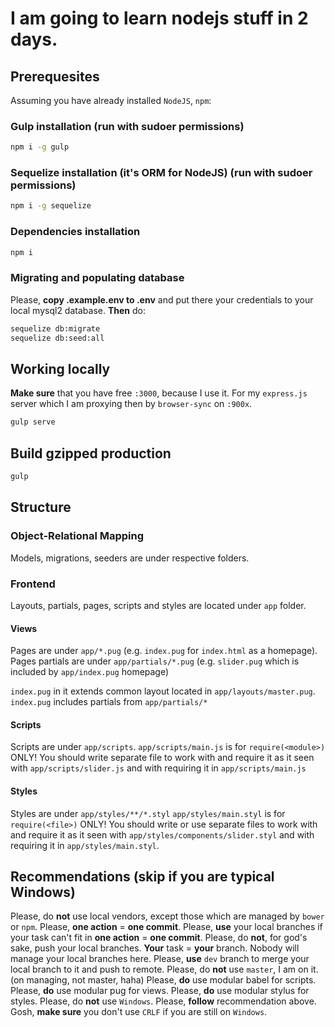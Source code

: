 # I am going to learn nodejs stuff in 2 days.

## Prerequesites

Assuming you have already installed `NodeJS`, `npm`:

### Gulp installation (run with sudoer permissions)
```bash
npm i -g gulp
```

### Sequelize installation (it's ORM for NodeJS) (run with sudoer permissions)
```bash
npm i -g sequelize
```

### Dependencies installation
```bash
npm i
```

### Migrating and populating database
Please, **copy .example.env to .env** and put there your credentials to your local
mysql2 database. **Then** do:

```bash
sequelize db:migrate
sequelize db:seed:all
```

## Working locally
**Make sure** that you have free `:3000`, because I use it. For my `express.js` server which
I am proxying then by `browser-sync` on `:900x`.

```bash
gulp serve
```

## Build gzipped production

```bash
gulp
```

## Structure

### Object-Relational Mapping
Models, migrations, seeders are under respective folders.

### Frontend
Layouts, partials, pages, scripts and styles are located under `app` folder.

#### Views
Pages are under `app/*.pug` (e.g. `index.pug` for `index.html` as a homepage).
Pages partials are under `app/partials/*.pug` (e.g. `slider.pug` which is included by
`app/index.pug` homepage)

`index.pug` in it extends common layout located in `app/layouts/master.pug`.
`index.pug` includes partials from `app/partials/*`

#### Scripts
Scripts are under `app/scripts`.
`app/scripts/main.js` is for `require(<module>)` ONLY!
You should write separate file to work with and require it as it seen with
`app/scripts/slider.js` and with requiring it in `app/scripts/main.js`

#### Styles
Styles are under `app/styles/**/*.styl`
`app/styles/main.styl` is for `require(<file>)` ONLY!
You should write or use separate files to work with and require it as it seen with
`app/styles/components/slider.styl` and with requiring it in `app/styles/main.styl`.

## Recommendations (skip if you are typical Windows)

Please, do **not** use local vendors, except those which are managed by `bower` or `npm`.
Please, **one action** = **one commit**.
Please, **use** your local branches if your task can't fit in **one action** = **one commit**.
Please, do **not**, for god's sake, push your local branches. **Your** task = **your** branch. Nobody will manage your local branches here.
Please, **use** `dev` branch to merge your local branch to it and push to remote.
Please, do **not** use `master`, I am on it. (on managing, not master, haha)
Please, **do** use modular babel for scripts.
Please, **do** use modular pug for views.
Please, **do** use modular stylus for styles.
Please, do **not** use `Windows`.
Please, **follow** recommendation above.
Gosh, **make sure** you don't use `CRLF` if you are still on `Windows`.
